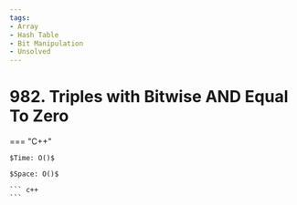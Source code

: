 ```yaml
---
tags:
- Array
- Hash Table
- Bit Manipulation
- Unsolved
---
```



# 982. Triples with Bitwise AND Equal To Zero

=== "C++"

    $Time: O()$

    $Space: O()$

    ``` c++
    ```